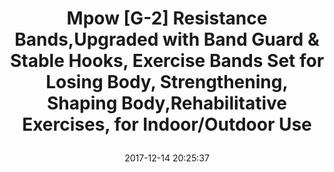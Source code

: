 ---
title: > #shorten me
  Mpow [G-2] Resistance Bands,Upgraded with Band Guard & Stable Hooks, Exercise Bands Set for Losing Body, Strengthening, Shaping Body,Rehabilitative Exercises, for Indoor/Outdoor Use
name: >
  Mpow [G-2] Resistance Bands,Upgraded with Band Guard & Stable Hooks, Exercise Bands Set for Losing Body, Strengthening, Shaping Body,Rehabilitative Exercises, for Indoor/Outdoor Use
date: "2017-12-14 20:25:37"
buy_now: "https://www.amazon.com/Mpow-Resistance-Strengthening-Rehabilitative-Exercises/dp/B073J633JP?SubscriptionId=AKIAIA5RBQIWQVTCUEUQ&tag=coldcutdeals-20&linkCode=xm2&camp=2025&creative=165953&creativeASIN=B073J633JP"
description_markdown: >-

  - MPOW [G-2] RESISTANCE BANDS: Upgraded with Band Guard and Stable ABS Hooks for reducing the band¡¯s wear.

  - UP TO 100LBS: 5 colors resistances bands: Yellow (10 lbs), Green (15 lbs), Red (20 lbs), Blue (25 lbs), Black (30 lbs), allow to adjust resistance up to 100 lbs, providing a customizable plan for your unique goals.

  - VARIOUS EXERCISE WAYS: Mpow resistance set comes with handles, door anchor and ankle straps, allowing you to use resistance bands in different ways to exercise different muscle groups, such as shoulder, arm, leg, back, stomach and etc. Not only for daily fitness workout but also supportive during recovery or physical therapy training.

  - ANTI-SNAP RUBBER LATEX: Mpow resistance bands are made of premium natural Latex to ensure exercise safety, avoiding sudden breaking during workout, this high tenacity resistance band set can be used for long time to bring a gym quality product to you home with an affordable price.

  - SWEATPROOF FOAM HANDLES: This exercise bands set adopts eco-friendly foam to avoid slipping after sweating and offer buffer to bring a more comfortable grip.(NOTE: Please kindly use wet wipes to clean the foam handles and then dry them under the sun, thank you.)


tweet_id_str: "941403825226813442"
price: "$39.99"
list_price: "$39.99"
deal_price: "$20.99"
you_save: "$19.00 (48%)"
asin: "B073J633JP"
image: "https://images-na.ssl-images-amazon.com/images/I/51yhwfg8vDL.jpg"
---
